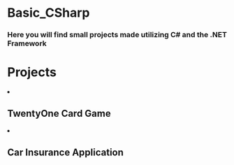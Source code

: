 # Basic_CSharp

<h3>Here you will find small projects made utilizing C# and the .NET Framework</h3>
  
  <h1><b>Projects</b></h1>
    <li><h2>TwentyOne Card Game</h2></li>
    <li><h2>Car Insurance Application</h2></li>
    

